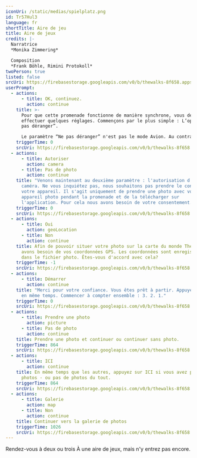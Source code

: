 ```yaml
---
iconUri: /static/medias/spielplatz.png
id: Tr57Hul3
language: fr
shortTitle: Aire de jeu
title: Aire de jeux
credits: |-
  Narratrice
  *Monika Zimmering*

  Composition
  *Frank Böhle, Rimini Protokoll*
twoPerson: true
listed: false
srcUri: https://firebasestorage.googleapis.com/v0/b/thewalks-8f658.appspot.com/o/mp3%2Fapi-v1%2Fwalk_10_FRZ_.mp3?alt=media&token=97e442b4-d8b7-4737-a3c9-514eb5dc50a6
userPrompt:
  - actions:
      - title: OK, continuez.
        action: continue
    title: >-
      Pour que cette promenade fonctionne de manière synchrone, vous devez
      effectuer quelques réglages. Commençons par le plus simple : L’option “Ne
      pas déranger”.

      Le paramètre “Ne pas déranger” n'est pas le mode Avion. Au contraire elle maintient la connexion internet pendant votre promenade. Sur iOS (Apple), vous vous dirigez dans « Paramètres ». Ensuite activez "Ne pas déranger". Sur la plupart des appareils Android (Google), vous pouvez trouver cette fonction sous Paramètres → Sons → Ne pas déranger.
    triggerTime: 0
    srcUri: https://firebasestorage.googleapis.com/v0/b/thewalks-8f658.appspot.com/o/mp3%2Fapi-v1%2Fwalk_10_FRZ_LOOP_14-24min_.mp3?alt=media&token=b90a2d46-445e-4b2f-ba5c-b2d368405861
  - actions:
      - title: Autoriser
        action: camera
      - title: Pas de photo
        action: continue
    title: "Venons maintenant au deuxième paramètre : l'autorisation d'accéder à la
      caméra. Ne vous inquiétez pas, nous souhaitons pas prendre le contrôle de
      votre appareil. Il s'agit uniquement de prendre une photo avec votre
      appareil photo pendant la promenade et de la télécharger sur
      l'application. Pour cela nous avons besoin de votre consentement."
    triggerTime: 0
    srcUri: https://firebasestorage.googleapis.com/v0/b/thewalks-8f658.appspot.com/o/mp3%2Fapi-v1%2Fwalk_10_FRZ_LOOP_14-24min_.mp3?alt=media&token=bcbb8004-fd25-4e7f-a3c6-e8d8247dd206
  - actions:
      - title: Oui
        action: geoLocation
      - title: Non
        action: continue
    title: Afin de pouvoir situer votre photo sur la carte du monde The Walks, nous
      avons besoin de vos coordonnées GPS. Les coordonnées sont enregistrées
      dans le fichier photo. Êtes-vous d'accord avec cela?
    triggerTime: -1
    srcUri: https://firebasestorage.googleapis.com/v0/b/thewalks-8f658.appspot.com/o/mp3%2Fapi-v1%2Fwalk_10_FRZ_LOOP_14-24min_.mp3?alt=media&token=5d63fb6d-41f7-4a65-bd7c-dbb7921def37
  - actions:
      - title: Démarrer
        action: continue
    title: "Merci pour votre confiance. Vous êtes prêt à partir. Appuyez le bouton
      en même temps. Commencer à compter ensemble : 3. 2. 1."
    triggerTime: 0
    srcUri: https://firebasestorage.googleapis.com/v0/b/thewalks-8f658.appspot.com/o/mp3%2Fapi-v1%2Fwalk_10_FRZ_LOOP_14-24min_.mp3?alt=media&token=a2aa40ec-0cf5-4669-8514-21403d19ef73
  - actions:
      - title: Prendre une photo
        action: picture
      - title: Pas de photo
        action: continue
    title: Prendre une photo et continuer ou continuer sans photo.
    triggerTime: 864
    srcUri: https://firebasestorage.googleapis.com/v0/b/thewalks-8f658.appspot.com/o/mp3%2Fapi-v1%2Fmulti_Zeubeel8_loop%20(1).mp3?alt=media&token=a7706dea-c1df-4f0d-b9fd-25724c59036d
  - actions:
      - title: ICI
        action: continue
    title: En même temps que les autres, appuyez sur ICI si vous avez pris les
      photos - ou pas de photos du tout.
    triggerTime: 864
    srcUri: https://firebasestorage.googleapis.com/v0/b/thewalks-8f658.appspot.com/o/mp3%2Fapi-v1%2Fwalk_10_FRZ_LOOP_14-24min_.mp3?alt=media&token=d6ece5e7-cb46-4426-b2cf-c137b73ebe45
  - actions:
      - title: Galerie
        action: map
      - title: Non
        action: continue
    title: Continuer vers la galerie de photos
    triggerTime: 1026
    srcUri: https://firebasestorage.googleapis.com/v0/b/thewalks-8f658.appspot.com/o/mp3%2Fapi-v1%2Fwalk_10_FRZ_LOOP_14-24min_.mp3?alt=media&token=02ee62d4-f92f-43d4-8849-9ab203e430a5
---
```

Rendez-vous à deux ou trois À une aire de jeux, mais n'y entrez pas encore.